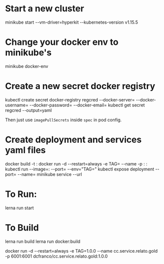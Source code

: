 # Start a new cluster

minikube start --vm-driver=hyperkit --kubernetes-version v1.15.5

# Change your docker env to minikube's

minikube docker-env

# Create a new secret docker registry

kubectl create secret docker-registry regcred --docker-server=<your-registry-server> --docker-username=<your-name> --docker-password=<your-pword> --docker-email=<your-email>
kubectl get secret regcred --output=yaml

Then just use `imagePullSecrets` inside `spec` in pod config.

# Create deployment and services yaml files

docker build -t <image-name>:<tag> <folder>
docker run -d --restart=always -e TAG=<tag> --name <service-name> -p <port>:<port> <image-name>:<tag>
kubectl run --image=<image-name>:<tag> <service-name> --port=<port> --env="TAG=<tag>"
kubectl expose deployment <service-name> --port=<port> --name=<service-name>
minikube service <service-name> --url

# To Run:

lerna run start

# To Build

lerna run build
lerna run docker:build

docker run -d --restart=always -e TAG=1.0.0 --name cc.service.relato.gold -p 6001:6001 dcfranco/cc.service.relato.gold:1.0.0

